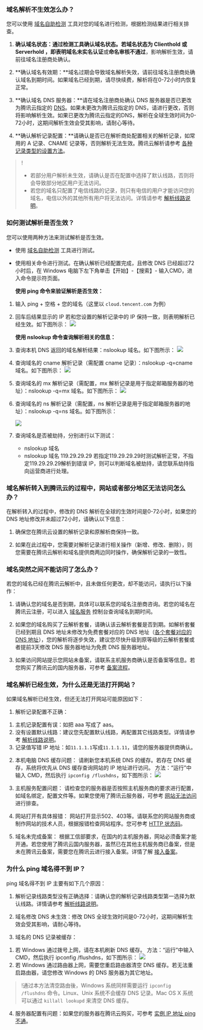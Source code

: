 ### 域名解析不生效怎么办？

您可以使用 [域名自助检测](https://support.dnspod.cn/Tools/tools/) 工具对您的域名进行检测，根据检测结果进行相关排查。

1. **确认域名状态：**通过检测工具确认域名状态。若域名状态为 Clienthold 或 Serverhold ，即表明域名**未实名认证**或**命名审核不通过**，影响解析生效，请前往域名注册商处确认。

2. **确认域名有效期：**域名过期会导致域名解析失效，请前往域名注册商处确认域名到期时间。如果域名已经到期，请尽快续费，解析将在0-72小时内恢复正常。

3. **确认域名 DNS 服务器：**请在域名注册商处确认 DNS 服务器是否已更改为腾讯云指定的 [DNS](https://cloud.tencent.com/document/product/302/9070)。如果未更改为腾讯云指定的 DNS，请进行更改，否则将影响解析生效。如果已更改为腾讯云指定的DNS，解析在全球生效时间为0-72小时，这期间解析生效会受其影响，请耐心等待。 

4. **确认解析记录配置：**请确认是否已在解析商处配置相关的解析记录，如常用的 A 记录、CNAME 记录等，否则解析无法生效。腾讯云解析请参考 [各种记录类型的设置方法](https://cloud.tencent.com/document/product/302/3449)。

>!
>- 若部分用户解析未生效，请确认是否在配置中选择了默认线路，否则将会导致部分地区用户无法访问。
>- 若您的域名只配置了电信线路的记录，则只有电信的用户才能访问您的域名，电信以外的其他所有用户将无法访问。详情请参考 [解析线路说明](https://cloud.tencent.com/document/product/302/8643)。

 

### 如何测试解析是否生效？
您可以使用两种方法来测试解析是否生效。
- 使用 [域名自助检测](https://support.dnspod.cn/Tools/tools/) 工具进行测试。
- 使用相关命令进行测试。在确认解析已经配置完成，且修改 DNS 已经超过72小时后，在 Windows 电脑下左下角单击【开始】-【搜索】- 输入CMD，进入命令提示符页面。

	**使用 ping 命令来验证解析是否生效：**
1) 输入 ping + 空格 + 您的域名（这里以 `cloud.tencent.com` 为例）
2) 回车后结果显示的 IP 若和您设置的解析记录中的 IP 保持一致，则表明解析已经生效。如下图所示：
![](https://main.qcloudimg.com/raw/232a21a9bb881f64626d0173c458bad3.png)

	**使用 nslookup 命令查询解析相关的信息：**
1) 查询本机 DNS 返回的域名解析结果：nslookup 域名。如下图所示：
 ![](https://main.qcloudimg.com/raw/2c61117dd34744c78c194de1625553b6.png)
2) 查询域名的 cname 解析记录（需配置 cname 记录）：nslookup -q=cname 域名。如下图所示：
![](https://main.qcloudimg.com/raw/b26678cc1041ee8759fc2c60ccb100cf.png)
3) 查询域名的 mx 解析记录（需配置，mx 解析记录是用于指定邮箱服务器的地址）：nslookup -q=mx 域名。如下图所示：
![](https://main.qcloudimg.com/raw/045662b85759e5bbf2a42e6bbbc554a1.png)
4) 查询域名的 ns 解析记录（需配置，ns 解析记录是用于指定邮箱服务器的地址）：nslookup -q=ns 域名。如下图所示：

	![](https://main.qcloudimg.com/raw/8c61d45af65adcfcba8b78f40b3a4277.png)
5) 查询域名是否被劫持，分别进行以下测试：
	- nslookup 域名
	- nslookup 域名 119.29.29.29
若指定119.29.29.29时测试解析正常，不指定119.29.29.29解析到错误 IP，则可以判断域名被劫持，请您联系劫持指向运营商进行处理。

 

### 域名解析转入到腾讯云的过程中，网站或者部分地区无法访问怎么办？

在解析转入的过程中，修改的 DNS 解析在全球的生效时间是0-72小时，如果您的 DNS 地址修改并未超过72小时，请确认以下信息：

1. 确保您在腾讯云设置的解析记录和原解析商保持一致。

2. 如果在此过程中，您需要对解析记录进行相关操作（新增、修改、删除），则您需要在腾讯云解析和域名提供商两边同时操作，确保解析记录的一致性。

 

### 域名突然之间不能访问了怎么办？
若您的域名已经在腾讯云解析中，且未做任何更改，却不能访问，请执行以下操作：

1. 请确认您的域名是否到期，具体可以联系您的域名注册商咨询。若您的域名在腾讯云注册，可以进入 [域名服务](https://console.cloud.tencent.com/domain/mydomain) 控制台查询域名到期时间。

2. 如果您的域名购买了云解析套餐，请确认该云解析套餐是否到期。如解析套餐已经到期且 DNS 地址未修改为免费套餐对应的 DNS 地址（[各个套餐对应的 DNS 地址](https://cloud.tencent.com/document/product/302/9070)），您的解析将逐步失效，建议您尽快升级到原等级的云解析套餐或者提前3天修改 DNS 服务器地址为免费 DNS 服务器地址。

3. 如果访问网站提示您网站未备案，请联系主机服务商确认是否备案等信息。若您购买了腾讯云的国内服务器，可参考 [备案流程](https://cloud.tencent.com/document/product/243/18909)。



### 域名解析已经生效，为什么还是无法打开网站？
 如果域名解析已经生效，但还无法打开网站可能原因如下：

1. 解析记录配置不正确：
1) 主机记录配置有误：如把 aaa 写成了 aas。
2) 没有设置默认线路：建议您先配置默认线路，再配置其它线路类型。详情请参考 [解析线路说明](https://cloud.tencent.com/document/product/302/8643)。
3) 记录值写错 IP 地址：如`11.1.1.1`写成`11.1.1.11`，请您的服务器提供商确认。
2. 本机电脑 DNS 缓存问题：
请刷新您本机系统 DNS 的缓存。若存在 DNS 缓存，系统将优先从 DNS 缓存查询网站的 IP 地址进行访问。
方法：“运行”中输入 CMD，然后执行 `ipconfig /flushdns`，如下图所示：
![](https://main.qcloudimg.com/raw/55f87494adb6cf16058894df1e74e9a4.png)
3. 主机服务配置问题：
请检查您的服务器是否按照主机服务商的要求进行配置，如域名绑定，配置文件等。如果您使用了腾讯云服务器，可参考 [网站无法访问](https://cloud.tencent.com/document/product/213/14633) 进行排查。
4. 网站打开有具体报错：
网站打开显示502、403等。请联系您的网站服务商或制作网站的技术人员，根据报错检查网站程序。您可参考 [HTTP 状态码](https://cloud.tencent.com/document/product/302/19903)。

5. 域名未完成备案：
根据工信部要求，在国内的主机服务器，网站必须备案才能开通。若您使用了腾讯云国内服务器，虽然已在其他主机服务商已备案，但是未在腾讯云备案，需要您在腾讯云进行接入备案。详情了解 [接入备案](https://cloud.tencent.com/document/product/243/19024)。



### 为什么 ping 域名得不到 IP？

ping 域名得不到 IP 主要有如下几个原因：

1. 解析记录线路类型没有正确选择：请确认您的解析记录线路类型第一选择为默认线路。详情请参考 [解析线路说明](https://cloud.tencent.com/document/product/302/8643)。 

2. 域名修改 DNS 未生效：修改 DNS 全球生效时间是0-72小时，这期间解析生效会受其影响，请耐心等待。 

3. 域名的 DNS 记录被缓存： 
1) 若 Windows 通过拨号上网，请在本机刷新 DNS 缓存。
方法：“运行”中输入 CMD，然后执行 ipconfig /flushdns，如下图所示：
![](https://main.qcloudimg.com/raw/55f87494adb6cf16058894df1e74e9a4.png)
2) 若 Windows 通过路由器上网，需要您重启路由器清空 DNS 缓存。若无法重启路由器，请您修改 Windows 的 DNS 服务器为其它地址。

>!通过本方法清空路由後，Windows 系统同样需要运行 `ipconfig /flushdns` 命令。Linux、Unix 系统不会缓存 DNS 记录。Mac OS X 系统可以通过 `killall lookupd` 来清空 DNS 缓存。

4. 服务器配置有问题：如果您的服务器在腾讯云购买，可参考 [实例 IP 地址 ping 不通](https://cloud.tencent.com/document/product/213/14639)。

 
